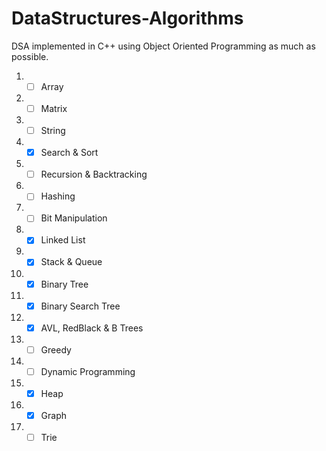 # DataStructures-Algorithms
DSA implemented in C++ using Object Oriented Programming as much as possible.
1. - [ ] Array
2. - [ ] Matrix
3. - [ ] String
4. - [x] Search & Sort
5. - [ ] Recursion & Backtracking
6. - [ ] Hashing
7. - [ ] Bit Manipulation
8. - [x] Linked List
9. - [x] Stack & Queue
10. - [x] Binary Tree
11. - [x] Binary Search Tree
12. - [x] AVL, RedBlack & B Trees
13. - [ ] Greedy
14. - [ ] Dynamic Programming
15. - [x] Heap
16. - [x] Graph
17. - [ ] Trie
